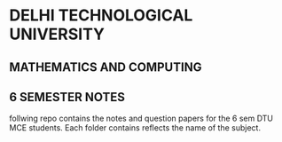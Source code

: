 # DELHI TECHNOLOGICAL UNIVERSITY 
## MATHEMATICS AND COMPUTING

## 6 SEMESTER NOTES

follwing repo contains the notes and question papers for the 6 sem DTU MCE students. Each folder contains reflects the name of the subject.
